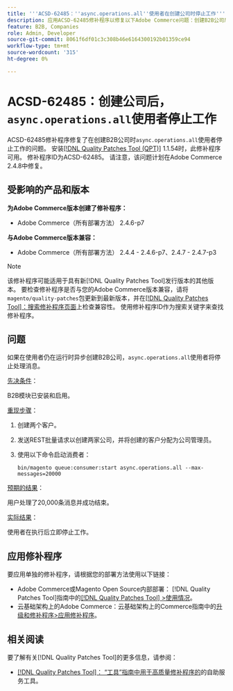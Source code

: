 ```yaml
---
title: '''ACSD-62485：''async.operations.all''使用者在创建公司时停止工作'''
description: 应用ACSD-62485修补程序以修复以下Adobe Commerce问题：创建B2B公司后，“async.operations.all”使用者停止工作。
feature: B2B, Companies
role: Admin, Developer
source-git-commit: 8061f6df01c3c308b46e6164300192b01359ce94
workflow-type: tm+mt
source-wordcount: '315'
ht-degree: 0%

---
```


# ACSD-62485：创建公司后，`async.operations.all`使用者停止工作

ACSD-62485修补程序修复了在创建B2B公司时`async.operations.all`使用者停止工作的问题。 安装[[!DNL Quality Patches Tool (QPT)]](/help/tools/quality-patches-tool/quality-patches-tool-to-self-serve-quality-patches.md) 1.1.54时，此修补程序可用。 修补程序ID为ACSD-62485。 请注意，该问题计划在Adobe Commerce 2.4.8中修复。

## 受影响的产品和版本

**为Adobe Commerce版本创建了修补程序：**

* Adobe Commerce（所有部署方法） 2.4.6-p7

**与Adobe Commerce版本兼容：**

* Adobe Commerce（所有部署方法） 2.4.4 - 2.4.6-p7、2.4.7 - 2.4.7-p3

>[!NOTE]
>
>该修补程序可能适用于具有新[!DNL Quality Patches Tool]发行版本的其他版本。 要检查修补程序是否与您的Adobe Commerce版本兼容，请将`magento/quality-patches`包更新到最新版本，并在[[!DNL Quality Patches Tool]：搜索修补程序页面](https://experienceleague.adobe.com/tools/commerce-quality-patches/index.html)上检查兼容性。 使用修补程序ID作为搜索关键字来查找修补程序。

## 问题

如果在使用者仍在运行时异步创建B2B公司，`async.operations.all`使用者将停止处理消息。

<u>先决条件</u>：

B2B模块已安装和启用。

<u>重现步骤</u>：

1. 创建两个客户。
1. 发送REST批量请求以创建两家公司，并将创建的客户分配为公司管理员。
1. 使用以下命令启动消费者：

   ``` bin/magento queue:consumer:start async.operations.all --max-messages=20000 ```

<u>预期的结果</u>：

用户处理了20,000条消息并成功结束。

<u>实际结果</u>：

使用者在执行后立即停止工作。

## 应用修补程序

要应用单独的修补程序，请根据您的部署方法使用以下链接：

* Adobe Commerce或Magento Open Source内部部署： [!DNL Quality Patches Tool]指南中的[[!DNL Quality Patches Tool] >使用情况](/help/tools/quality-patches-tool/usage.md)。
* 云基础架构上的Adobe Commerce：云基础架构上的Commerce指南中的[升级和修补程序>应用修补程序](https://experienceleague.adobe.com/docs/commerce-cloud-service/user-guide/develop/upgrade/apply-patches.html)。

## 相关阅读

要了解有关[!DNL Quality Patches Tool]的更多信息，请参阅：

* [[!DNL Quality Patches Tool]： “工具”指南中用于高质量修补程序的](/help/tools/quality-patches-tool/quality-patches-tool-to-self-serve-quality-patches.md)的自助服务工具。
